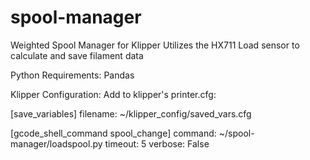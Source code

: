 # spool-manager
Weighted Spool Manager for Klipper
Utilizes the HX711 Load sensor to calculate and save filament data

Python Requirements:
  Pandas
  
Klipper Configuration:
  Add to klipper's printer.cfg:
  
  [save_variables]
  filename: ~/klipper_config/saved_vars.cfg
  
  [gcode_shell_command spool_change]
  command: ~/spool-manager/loadspool.py
  timeout: 5
  verbose: False
